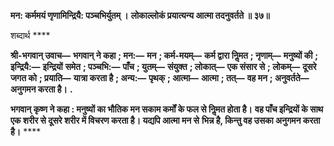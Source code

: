 **मन: कर्ममयं णृणामिन्द्रियै: पञ्चभिर्युतम् ।** **लोकाल्लोकं प्रयात्यन्य आत्मा तदनुवर्तते ॥ ३७॥** 

शब्दार्थ **** 

**श्री-भगवान् उवाच—** **भगवान् ने कहा** **; मन:—** **मन** **; कर्म-मयम्—** **कर्म द्वारा निॢमत** **; नृणाम्—** **मनुष्यों की** **; इन्द्रियै:—** **इन्द्रियों** **समेत** **; पञ्चभि:—** **पाँच** **; युतम्—** **संयुक्त** **; लोकात्—** **एक संसार से** **; लोकम्—** **दूसरे जगत को** **; प्रयाति—** **यात्रा करता है** **; अन्य:—** **पृथक्** **; आत्मा—** **आत्मा** **; तत्—** **वह मन** **; अनुवर्तते—** **अनुगमन करता है।** **.** 

**भगवान् कृष्ण ने कहा : मनुष्यों का भौतिक मन सकाम कर्मों के फल से निॢमत होता है।** **वह पाँच इन्द्रियों के साथ एक शरीर से दूसरे शरीर में विचरण करता है। यद्यपि आत्मा मन से** **भिन्न है, किन्तु वह उसका अनुगमन करता है।** **** 